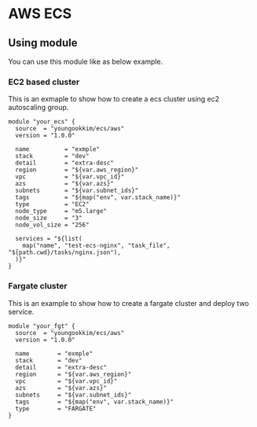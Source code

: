 # AWS ECS

## Using module
You can use this module like as below example.

### EC2 based cluster
This is an exmaple to show how to create a ecs cluster using ec2 autoscaling group.
```
module "your_ecs" {
  source  = "youngookkim/ecs/aws"
  version = "1.0.0"

  name          = "exmple"
  stack         = "dev"
  detail        = "extra-desc"
  region        = "${var.aws_region}"
  vpc           = "${var.vpc_id}"
  azs           = "${var.azs}"
  subnets       = "${var.subnet_ids}"
  tags          = "${map("env", var.stack_name)}"
  type          = "EC2"
  node_type     = "m5.large"
  node_size     = "3"
  node_vol_size = "256"

  services = "${list(
    map("name", "test-ecs-nginx", "task_file", "${path.cwd}/tasks/nginx.json"),
  )}"
}
```

### Fargate cluster
This is an example to show how to create a fargate cluster and deploy two service.

```
module "your_fgt" {
  source  = "youngookkim/ecs/aws"
  version = "1.0.0"

  name        = "exmple"
  stack       = "dev"
  detail      = "extra-desc"
  region      = "${var.aws_region}"
  vpc         = "${var.vpc_id}"
  azs         = "${var.azs}"
  subnets     = "${var.subnet_ids}"
  tags        = "${map("env", var.stack_name)}"
  type        = "FARGATE"
}
```
